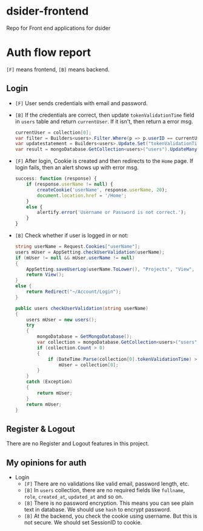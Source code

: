 # dsider-frontend
Repo for Front end applications for dsider

# Auth flow report

`[F]` means frontend, `[B]` means backend.

## Login

- `[F]` User sends credentials with email and password.
- `[B]` If the credentials are correct, then update `tokenValidationTime` field in `users` table and return `currentUser`. If it isn't, then return a error msg.

    ```csharp
    currentUser = collection[0];
    var filter = Builders<users>.Filter.Where(p => p.userID == currentUser.userID);
    var updatestatement = Builders<users>.Update.Set("tokenValidationTime", DateTime.Now.AddDays(5));
    var result = mongoDatabase.GetCollection<users>("users").UpdateMany(filter, updatestatement);
    ```

- `[F]` After login, Cookie is created and then redirects to the `Home` page. If login fails, then an alert shows up with error msg.

    ```JavaScript
    success: function (response) {
        if (response.userName != null) {
            createCookie('userName', response.userName, 20);
            document.location.href = '/Home';
        }
        else {
            alertify.error('Username or Password is not correct.');
        }
    }
    ```

- `[B]` Check whether if user is logged in or not:

    ```csharp
    string userName = Request.Cookies["userName"];
    users mUser = AppSetting.checkUserValidation(userName);
    if (mUser != null && mUser.userName != null)
    {
        AppSetting.saveUserLog(userName.ToLower(), "Projects", "View", "");
        return View();
    }
    else {
        return Redirect("~/Account/Login");
    }
    ```

    ```csharp
    public users checkUserValidation(string userName)
    {
        users mUser = new users();
        try
        {
            mongoDatabase = GetMongoDatabase();
            var collection = mongoDatabase.GetCollection<users>("users").Aggregate().Match(c => c.userName.ToLower() == userName.ToLower()).ToList();
            if (collection.Count > 0)
            {
                if (DateTime.Parse(collection[0].tokenValidationTime) >= DateTime.Now)
                    mUser = collection[0];
            }
        }
        catch (Exception)
        {
            return mUser;
        }
        return mUser;
    }
    ```

## Register & Logout

There are no Register and Logout features in this project.

## My opinions for auth

- Login
  - `[F]` There are no validations like valid email, password length, etc.
  - `[B]` In `users` collection, there are no required fields like `fullname`, `role`, `created_at`, `updated_at` and so on.
  - `[B]` There is no password encryption. This means you can see plain text in database. We should use `hash` to encrypt password.
  - `[B]` At the backend, you check the cookie using username. But this is not secure. We should set SessionID to cookie.

